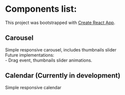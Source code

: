 # Components list: 

This project was bootstrapped with [Create React App](https://github.com/facebook/create-react-app).

## Carousel 

  Simple responsive carousel, includes thumbnails slider <br />
  Future implementations: <br />
      - Drag event, thumbnails slider animations.  

## Calendar (Currently in development)
  Simple responsive calendar
